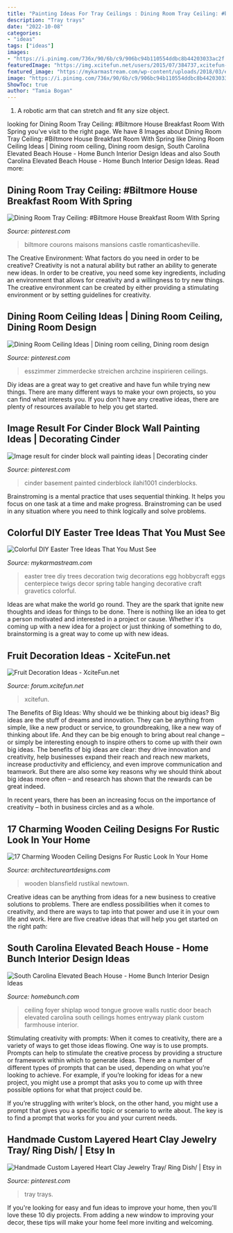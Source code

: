 ```yaml
---
title: "Painting Ideas For Tray Ceilings : Dining Room Tray Ceiling: #biltmore House Breakfast Room With Spring"
description: "Tray trays"
date: "2022-10-08"
categories:
- "ideas"
tags: ["ideas"]
images:
- "https://i.pinimg.com/736x/90/6b/c9/906bc94b110554ddbc8b44203033ac2f.jpg"
featuredImage: "https://img.xcitefun.net/users/2015/07/384737,xcitefun-11817212-769648523190405-374836936993904.png"
featured_image: "https://mykarmastream.com/wp-content/uploads/2018/03/easter-tree-ideas-2-.jpg"
image: "https://i.pinimg.com/736x/90/6b/c9/906bc94b110554ddbc8b44203033ac2f.jpg"
ShowToc: true
author: "Tamia Bogan"
---
```



1. A robotic arm that can stretch and fit any size object.

	

		
looking for Dining Room Tray Ceiling: #Biltmore House Breakfast Room With Spring you've visit to the right page. We have 8 Images about Dining Room Tray Ceiling: #Biltmore House Breakfast Room With Spring like Dining Room Ceiling Ideas | Dining room ceiling, Dining room design, South Carolina Elevated Beach House - Home Bunch Interior Design Ideas and also South Carolina Elevated Beach House - Home Bunch Interior Design Ideas. Read more:
		
    
## Dining Room Tray Ceiling: #Biltmore House Breakfast Room With Spring

<img loading=lazy src="https://i.pinimg.com/736x/5a/92/85/5a9285922306f6f6391da4a861d86157.jpg" onerror="this.onerror=null;this.src='https://tse4.mm.bing.net/th?id=OIP.tRjjc_0NipKJ_Y4mAjQmowHaLH&amp;pid=15.1';" alt="Dining Room Tray Ceiling: #Biltmore House Breakfast Room With Spring">

_Source: pinterest.com_

>biltmore courons maisons mansions castle romanticasheville. 

	

The Creative Environment: What factors do you need in order to be creative?
Creativity is not a natural ability but rather an ability to generate new ideas. In order to be creative, you need some key ingredients, including an environment that allows for creativity and a willingness to try new things. The creative environment can be created by either providing a stimulating environment or by setting guidelines for creativity.

    
## Dining Room Ceiling Ideas | Dining Room Ceiling, Dining Room Design

<img loading=lazy src="https://i.pinimg.com/736x/90/6b/c9/906bc94b110554ddbc8b44203033ac2f.jpg" onerror="this.onerror=null;this.src='https://tse1.mm.bing.net/th?id=OIP.9Y_Q7EossG_JD72iY4NyXQAAAA&amp;pid=15.1';" alt="Dining Room Ceiling Ideas | Dining room ceiling, Dining room design">

_Source: pinterest.com_

>esszimmer zimmerdecke streichen archzine inspirieren ceilings. 

	

Diy ideas are a great way to get creative and have fun while trying new things. There are many different ways to make your own projects, so you can find what interests you. If you don’t have any creative ideas, there are plenty of resources available to help you get started.

    
## Image Result For Cinder Block Wall Painting Ideas | Decorating Cinder

<img loading=lazy src="https://i.pinimg.com/736x/39/b4/11/39b411c5e800579469de3af2c19129e6.jpg" onerror="this.onerror=null;this.src='https://tse1.mm.bing.net/th?id=OIP.WWVitDf9uTzV8VL2BcTL3QHaLH&amp;pid=15.1';" alt="Image result for cinder block wall painting ideas | Decorating cinder">

_Source: pinterest.com_

>cinder basement painted cinderblock ilahi1001 cinderblocks. 

	

Brainstroming is a mental practice that uses sequential thinking. It helps you focus on one task at a time and make progress. Brainstroming can be used in any situation where you need to think logically and solve problems.

    
## Colorful DIY Easter Tree Ideas That You Must See

<img loading=lazy src="https://mykarmastream.com/wp-content/uploads/2018/03/easter-tree-ideas-2-.jpg" onerror="this.onerror=null;this.src='https://tse2.mm.bing.net/th?id=OIP.d0IgoZrOsivNOdxsoW9McgHaLH&amp;pid=15.1';" alt="Colorful DIY Easter Tree Ideas That You Must See">

_Source: mykarmastream.com_

>easter tree diy trees decoration twig decorations egg hobbycraft eggs centerpiece twigs decor spring table hanging decorative craft gravetics colorful. 

	

Ideas are what make the world go round. They are the spark that ignite new thoughts and ideas for things to be done. There is nothing like an idea to get a person motivated and interested in a project or cause. Whether it's coming up with a new idea for a project or just thinking of something to do, brainstorming is a great way to come up with new ideas.

    
## Fruit Decoration Ideas - XciteFun.net

<img loading=lazy src="https://img.xcitefun.net/users/2015/07/384737,xcitefun-11817212-769648523190405-374836936993904.png" onerror="this.onerror=null;this.src='https://tse1.mm.bing.net/th?id=OIP.eSZQ4bRZNzzc58R-w7-Q4QHaLL&amp;pid=15.1';" alt="Fruit Decoration Ideas - XciteFun.net">

_Source: forum.xcitefun.net_

>xcitefun. 

	

The Benefits of Big Ideas: Why should we be thinking about big ideas?
Big ideas are the stuff of dreams and innovation. They can be anything from simple, like a new product or service, to groundbreaking, like a new way of thinking about life. And they can be big enough to bring about real change – or simply be interesting enough to inspire others to come up with their own big ideas.
The benefits of big ideas are clear: they drive innovation and creativity, help businesses expand their reach and reach new markets, increase productivity and efficiency, and even improve communication and teamwork. But there are also some key reasons why we should think about big ideas more often – and research has shown that the rewards can be great indeed.

In recent years, there has been an increasing focus on the importance of creativity – both in business circles and as a whole.

    
## 17 Charming Wooden Ceiling Designs For Rustic Look In Your Home

<img loading=lazy src="https://www.architectureartdesigns.com/wp-content/uploads/2015/11/75.jpg" onerror="this.onerror=null;this.src='https://tse4.mm.bing.net/th?id=OIP.oJL2BmJf1R7-TXeGU7QGbAHaE6&amp;pid=15.1';" alt="17 Charming Wooden Ceiling Designs For Rustic Look In Your Home">

_Source: architectureartdesigns.com_

>wooden blansfield rustikal newtown. 

	

Creative ideas can be anything from ideas for a new business to creative solutions to problems. There are endless possibilities when it comes to creativity, and there are ways to tap into that power and use it in your own life and work. Here are five creative ideas that will help you get started on the right path: 

    
## South Carolina Elevated Beach House - Home Bunch Interior Design Ideas

<img loading=lazy src="http://www.homebunch.com/wp-content/uploads/Foyer.-Foyer-with-custom-door-wood-ceiling-and-tongue-and-groove-walls.-.jpg" onerror="this.onerror=null;this.src='https://tse2.mm.bing.net/th?id=OIP.b00SI7M0sZsyQrOiMBZ45wHaK7&amp;pid=15.1';" alt="South Carolina Elevated Beach House - Home Bunch Interior Design Ideas">

_Source: homebunch.com_

>ceiling foyer shiplap wood tongue groove walls rustic door beach elevated carolina south ceilings homes entryway plank custom farmhouse interior. 

	

Stimulating creativity with prompts:
When it comes to creativity, there are a variety of ways to get those ideas flowing. One way is to use prompts. Prompts can help to stimulate the creative process by providing a structure or framework within which to generate ideas.
There are a number of different types of prompts that can be used, depending on what you’re looking to achieve. For example, if you’re looking for ideas for a new project, you might use a prompt that asks you to come up with three possible options for what that project could be.

If you’re struggling with writer’s block, on the other hand, you might use a prompt that gives you a specific topic or scenario to write about. The key is to find a prompt that works for you and your current needs.

    
## Handmade Custom Layered Heart Clay Jewelry Tray/ Ring Dish/ | Etsy In

<img loading=lazy src="https://i.pinimg.com/736x/98/59/8f/98598f4c65357414f3863dc40a48e7c2.jpg" onerror="this.onerror=null;this.src='https://tse3.mm.bing.net/th?id=OIP._7cNWxu65jGMNEEdkv-V7QHaHW&amp;pid=15.1';" alt="Handmade Custom Layered Heart Clay Jewelry Tray/ Ring Dish/ | Etsy in">

_Source: pinterest.com_

>tray trays. 

	

If you're looking for easy and fun ideas to improve your home, then you'll love these 10 diy projects. From adding a new window to improving your decor, these tips will make your home feel more inviting and welcoming.

